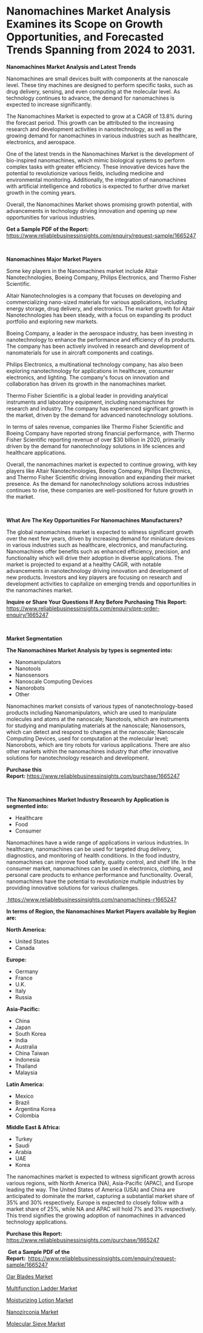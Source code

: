 <p><h1>Nanomachines Market Analysis Examines its Scope on Growth Opportunities, and Forecasted Trends Spanning from 2024 to 2031.</h1></p><p><strong>Nanomachines Market Analysis and Latest Trends</strong></p>
<p><p>Nanomachines are small devices built with components at the nanoscale level. These tiny machines are designed to perform specific tasks, such as drug delivery, sensing, and even computing at the molecular level. As technology continues to advance, the demand for nanomachines is expected to increase significantly. </p><p>The Nanomachines Market is expected to grow at a CAGR of 13.8% during the forecast period. This growth can be attributed to the increasing research and development activities in nanotechnology, as well as the growing demand for nanomachines in various industries such as healthcare, electronics, and aerospace. </p><p>One of the latest trends in the Nanomachines Market is the development of bio-inspired nanomachines, which mimic biological systems to perform complex tasks with greater efficiency. These innovative devices have the potential to revolutionize various fields, including medicine and environmental monitoring. Additionally, the integration of nanomachines with artificial intelligence and robotics is expected to further drive market growth in the coming years. </p><p>Overall, the Nanomachines Market shows promising growth potential, with advancements in technology driving innovation and opening up new opportunities for various industries.</p></p>
<p><strong>Get a Sample PDF of the Report:&nbsp;</strong> <a href="https://www.reliablebusinessinsights.com/enquiry/request-sample/1665247">https://www.reliablebusinessinsights.com/enquiry/request-sample/1665247</a></p>
<p>&nbsp;</p>
<p><strong>Nanomachines Major Market Players</strong></p>
<p><p>Some key players in the Nanomachines market include Altair Nanotechnologies, Boeing Company, Philips Electronics, and Thermo Fisher Scientific.</p><p>Altair Nanotechnologies is a company that focuses on developing and commercializing nano-sized materials for various applications, including energy storage, drug delivery, and electronics. The market growth for Altair Nanotechnologies has been steady, with a focus on expanding its product portfolio and exploring new markets.</p><p>Boeing Company, a leader in the aerospace industry, has been investing in nanotechnology to enhance the performance and efficiency of its products. The company has been actively involved in research and development of nanomaterials for use in aircraft components and coatings.</p><p>Philips Electronics, a multinational technology company, has also been exploring nanotechnology for applications in healthcare, consumer electronics, and lighting. The company's focus on innovation and collaboration has driven its growth in the nanomachines market.</p><p>Thermo Fisher Scientific is a global leader in providing analytical instruments and laboratory equipment, including nanomachines for research and industry. The company has experienced significant growth in the market, driven by the demand for advanced nanotechnology solutions.</p><p>In terms of sales revenue, companies like Thermo Fisher Scientific and Boeing Company have reported strong financial performance, with Thermo Fisher Scientific reporting revenue of over $30 billion in 2020, primarily driven by the demand for nanotechnology solutions in life sciences and healthcare applications.</p><p>Overall, the nanomachines market is expected to continue growing, with key players like Altair Nanotechnologies, Boeing Company, Philips Electronics, and Thermo Fisher Scientific driving innovation and expanding their market presence. As the demand for nanotechnology solutions across industries continues to rise, these companies are well-positioned for future growth in the market.</p></p>
<p>&nbsp;</p>
<p><strong>What Are The Key Opportunities For Nanomachines Manufacturers?</strong></p>
<p><p>The global nanomachines market is expected to witness significant growth over the next few years, driven by increasing demand for miniature devices in various industries such as healthcare, electronics, and manufacturing. Nanomachines offer benefits such as enhanced efficiency, precision, and functionality which will drive their adoption in diverse applications. The market is projected to expand at a healthy CAGR, with notable advancements in nanotechnology driving innovation and development of new products. Investors and key players are focusing on research and development activities to capitalize on emerging trends and opportunities in the nanomachines market.</p></p>
<p><strong>Inquire or Share Your Questions If Any Before Purchasing This Report:</strong> <a href="https://www.reliablebusinessinsights.com/enquiry/pre-order-enquiry/1665247">https://www.reliablebusinessinsights.com/enquiry/pre-order-enquiry/1665247</a></p>
<p>&nbsp;</p>
<p><strong>Market Segmentation</strong></p>
<p><strong>The Nanomachines Market Analysis by types is segmented into:</strong></p>
<p><ul><li>Nanomanipulators</li><li>Nanotools</li><li>Nanosensors</li><li>Nanoscale Computing Devices</li><li>Nanorobots</li><li>Other</li></ul></p>
<p><p>Nanomachines market consists of various types of nanotechnology-based products including Nanomanipulators, which are used to manipulate molecules and atoms at the nanoscale; Nanotools, which are instruments for studying and manipulating materials at the nanoscale; Nanosensors, which can detect and respond to changes at the nanoscale; Nanoscale Computing Devices, used for computation at the molecular level; Nanorobots, which are tiny robots for various applications. There are also other markets within the nanomachines industry that offer innovative solutions for nanotechnology research and development.</p></p>
<p><strong>Purchase this Report:&nbsp;</strong><a href="https://www.reliablebusinessinsights.com/purchase/1665247">https://www.reliablebusinessinsights.com/purchase/1665247</a></p>
<p>&nbsp;</p>
<p><strong>The Nanomachines Market Industry Research by Application is segmented into:</strong></p>
<p><ul><li>Healthcare</li><li>Food</li><li>Consumer</li></ul></p>
<p><p>Nanomachines have a wide range of applications in various industries. In healthcare, nanomachines can be used for targeted drug delivery, diagnostics, and monitoring of health conditions. In the food industry, nanomachines can improve food safety, quality control, and shelf life. In the consumer market, nanomachines can be used in electronics, clothing, and personal care products to enhance performance and functionality. Overall, nanomachines have the potential to revolutionize multiple industries by providing innovative solutions for various challenges.</p></p>
<p><a href="https://www.reliablebusinessinsights.com/nanomachines-r1665247">&nbsp;https://www.reliablebusinessinsights.com/nanomachines-r1665247</a></p>
<p><strong>In terms of Region, the Nanomachines Market Players available by Region are:</strong></p>
<p>
    <p> <strong> North America: </strong>
        <ul>
            <li>United States</li>
            <li>Canada</li>
        </ul>
        </p> 
    <p> <strong> Europe: </strong>
        <ul>
            <li>Germany</li>
            <li>France</li>
            <li>U.K.</li>
            <li>Italy</li>
            <li>Russia</li>
        </ul>
        </p> 
    <p> <strong> Asia-Pacific: </strong>
        <ul>
            <li>China</li>
            <li>Japan</li>
            <li>South Korea</li>
            <li>India</li>
            <li>Australia</li>
            <li>China Taiwan</li>
            <li>Indonesia</li>
            <li>Thailand</li>
            <li>Malaysia</li>
        </ul>
        </p> 
    <p> <strong> Latin America: </strong>
        <ul>
            <li>Mexico</li>
            <li>Brazil</li>
            <li>Argentina Korea</li>
            <li>Colombia</li>
        </ul>
        </p> 
    <p> <strong> Middle East & Africa: </strong>
        <ul>
            <li>Turkey</li>
            <li>Saudi</li>
            <li>Arabia</li>
            <li>UAE</li>
            <li>Korea</li>
        </ul>
    </p>
    </p>
<p><p>The nanomachines market is expected to witness significant growth across various regions, with North America (NA), Asia-Pacific (APAC), and Europe leading the way. The United States of America (USA) and China are anticipated to dominate the market, capturing a substantial market share of 35% and 30% respectively. Europe is expected to closely follow with a market share of 25%, while NA and APAC will hold 7% and 3% respectively. This trend signifies the growing adoption of nanomachines in advanced technology applications.</p></p>
<p><strong>Purchase this Report: </strong><a href="https://www.reliablebusinessinsights.com/purchase/1665247">https://www.reliablebusinessinsights.com/purchase/1665247</a></p>
<p>&nbsp;<strong>Get a Sample PDF of the Report:&nbsp;&nbsp;</strong><a href="https://www.reliablebusinessinsights.com/enquiry/request-sample/1665247">https://www.reliablebusinessinsights.com/enquiry/request-sample/1665247</a></p>
<p><strong></strong></p>
<p><p><a href="https://github.com/sydneyHaley871/Market-Research-Report-List-1/blob/main/oar-blades-market.md">Oar Blades Market</a></p><p><a href="https://github.com/graysonwolfe1913/Market-Research-Report-List-1/blob/main/multifunction-ladder-market.md">Multifunction Ladder Market</a></p><p><a href="https://github.com/lylyparadise/Market-Research-Report-List-4/blob/main/moisturizing-lotion-market.md">Moisturizing Lotion Market</a></p><p><a href="https://github.com/seamusocallaghan/Market-Research-Report-List-1/blob/main/nanozirconia-market.md">Nanozirconia Market</a></p><p><a href="https://github.com/lnamivez37/Market-Research-Report-List-1/blob/main/molecular-sieve-market.md">Molecular Sieve Market</a></p></p>